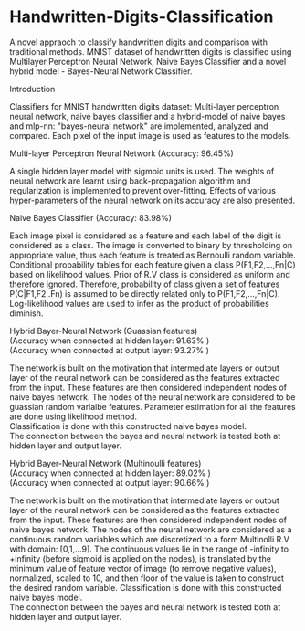 # Handwritten-Digits-Classification
A novel appraoch to classify handwritten digits and comparison with traditional methods.
MNIST dataset of handwritten digits is classified using Multilayer Perceptron Neural Network, Naive Bayes Classifier and a novel hybrid model - Bayes-Neural Network Classifier.

Introduction

Classifiers for MNIST handwritten digits dataset: Multi-layer perceptron neural network, naive bayes classifier and a hybrid-model of naive bayes and mlp-nn: "bayes-neural network" are implemented, analyzed and compared. Each pixel of the input image is used as features to the models.

Multi-layer Perceptron Neural Network (Accuracy: 96.45%)
 
A single hidden layer model with sigmoid units is used. The weights of neural network are learnt using back-propagation algorithm and regularization is implemented to prevent over-fitting. Effects of various hyper-parameters of the neural network on its accuracy are also presented.

Naive Bayes Classifier (Accuracy: 83.98%)

Each image pixel is considered as a feature and each label of the digit is considered as a class. The image is converted to binary by thresholding on appropriate value, thus each feature is treated as Bernoulli random variable. Conditional probability tables for each feature given a class P(F1,F2,...,Fn|C) based on likelihood values. Prior of R.V class is considered as uniform and therefore ignored. Therefore, probability of class given a set of features P(C|F1,F2..Fn) is assumed to be directly related only to P(F1,F2,...,Fn|C). Log-likelihood values are used to infer as the product of probabilities diminish.

Hybrid Bayer-Neural Network (Guassian features)<br>
(Accuracy when connected at hidden layer: 91.63% )<br>
(Accuracy when connected at output layer: 93.27% )<br>

The network is built on the motivation that intermediate layers or output layer of the neural network can be considered as the features extracted from the input. These features are then considered independent nodes of naive bayes network. The nodes of the neural network are considered to be guassian random varialbe features. Parameter estimation for all the features are done using likelihood method.<br>Classification is done with this constructed naive bayes model.<br>The connection between the bayes and neural network is tested both at hidden layer and output layer.

Hybrid Bayer-Neural Network (Multinoulli features) <br>
(Accuracy when connected at hidden layer: 89.02% )<br>
(Accuracy when connected at output layer: 90.66% )<br>

The network is built on the motivation that intermediate layers or output layer of the neural network can be considered as the features extracted from the input. These features are then considered independent nodes of naive bayes network. 
The nodes of the neural network are considered as a continuous random variables which are discretized to a form Multinolli R.V with domain: [0,1,...9]. The continuous values lie in the range of -infinity to +infinity (before sigmoid is applied on the nodes), is translated by the minimum value of feature vector of image (to remove negative values), normalized, scaled to 10, and then floor of the value is taken to construct the desired random variable.
Classification is done with this constructed naive bayes model.<br>
The connection between the bayes and neural network is tested both at hidden layer and output layer.

